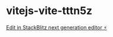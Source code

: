 # vitejs-vite-tttn5z

[Edit in StackBlitz next generation editor ⚡️](https://stackblitz.com/~/github.com/yuki-4201/vitejs-vite-tttn5z)